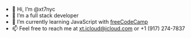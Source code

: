 - 👋 Hi, I’m @xt7nyc
- 👀 I’m a full stack developer
- 🌱 I’m currently learning JavaScript with [freeCodeCamp](https://www.freecodecamp.org)
- 📫 Feel free to reach me at [xt.icloud@icloud.com](mailto:xt.icloud@icloud.com) or +1 (917) 274-7837
<!---- 💞️ I’m looking to collaborate on ...--->

<!---
xt7nyc/xt7nyc is a ✨ special ✨ repository because its `README.md` (this file) appears on your GitHub profile.
You can click the Preview link to take a look at your changes.
--->
